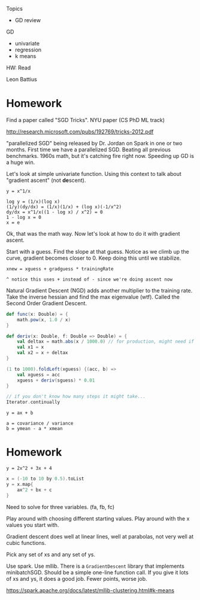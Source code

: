 Topics
- GD review

GD
- univariate
- regression
- k means

HW: Read

Leon Battius

# Homework

Find a paper called "SGD Tricks". NYU paper (CS PhD ML track)

http://research.microsoft.com/pubs/192769/tricks-2012.pdf

"parallelized SGD" being released by Dr. Jordan on Spark in one or two months. First time we have a parallelized SGD. Beating all previous benchmarks. 1960s math, but it's catching fire right now. Speeding up GD is a huge win.

Let's look at simple univariate function. Using this context to talk about "gradient ascent" (not **de**scent).

```
y = x^1/x

log y = (1/x)(log x)
(1/y)(dy/dx) = (1/x)(1/x) + (log x)(-1/x^2)
dy/dx = x^1/x((1 - log x) / x^2) = 0
1 - log x = 0
x = e
```

Ok, that was the math way. Now let's look at how to do it with gradient ascent.

Start with a guess. Find the slope at that guess. Notice as we climb up the curve, gradient becomes closer to 0. Keep doing this until we stabilize.

```
xnew = xguess + gradguess * trainingRate

^ notice this uses + instead of - since we're doing ascent now
```

Natural Gradient Descent (NGD) adds another multiplier to the training rate. Take the inverse hessian and find the max eigenvalue (wtf). Called the Second Order Gradient Descent.

```scala
def func(x: Double) = {
	math.pow(x, 1.0 / x)
}

def deriv(x: Double, f: Double => Double) = {
	val deltax = math.abs(x / 1000.0) // for production, might need if condition for x = 0 to make sure you still have a delta
	val x1 = x
	val x2 = x + deltax
}
```

```scala
(1 to 1000).foldLeft(xguess) {(acc, b) =>
	val xguess = acc
	xguess + deriv(sguess) * 0.01
}

// if you don't know how many steps it might take...
Iterator.continually
```

```
y = ax + b

a = covariance / variance
b = ymean - a * xmean
```

# Homework

`y = 2x^2 + 3x + 4`

```scala
x = (-10 to 10 by 0.5).toList
y = x.map{
	ax^2 + bx + c
}
```

Need to solve for three variables. (fa, fb, fc)

Play around with choosing different starting values. Play around with the x values you start with.

Gradient descent does well at linear lines, well at parabolas, not very well at cubic functions.

Pick any set of xs and any set of ys.

Use spark. Use mllib. There is a `GradientDescent` library that implements minibatchSGD. Should be a simple one-line function call. If you give it lots of xs and ys, it does a good job. Fewer points, worse job.

https://spark.apache.org/docs/latest/mllib-clustering.html#k-means
